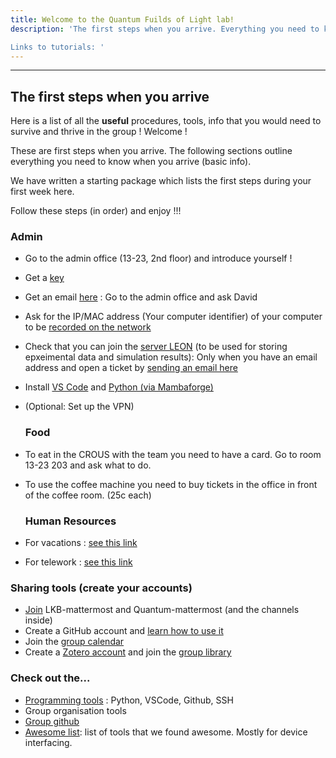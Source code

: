 ```yaml
--- 
title: Welcome to the Quantum Fuilds of Light lab!
description: 'The first steps when you arrive. Everything you need to know when you arrive (basic info).

Links to tutorials: '
---
```


---
The first steps when you arrive
---
Here is a list of all the <strong>useful</strong> procedures, tools, info that you would need to survive and thrive in the group ! Welcome !

These are first steps when you arrive. The following sections outline everything you need to know when you arrive (basic info). 

We have written a starting package which lists the first steps during your first week here. 


Follow these steps (in order) and enjoy !!!


### Admin

- Go to the admin office (13-23, 2nd floor) and introduce yourself !
- Get a [key](/general/admin#obtain-a-kaba-key)
- Get an email [here](/admin) : Go to the admin office and ask David
- Ask for the IP/MAC address (Your computer identifier) of your computer to be [recorded on the network](/general/computers_and_network#adding-a-computer-to-the-network)
- Check that you can join the [server LEON](/general/computers_and_network#map-a-network-drive-%EF%B8%8Fyou-need-a-lkb-email-account) (to be used for storing epxeimental data and simulation results): Only when you have an email address and open a ticket by [sending an email here](mailto:support@lkb.upmc.fr)
- Install [VS Code](/general/tools#vs-code) and [Python (via Mambaforge)](/general/tools#python)
- (Optional: Set up the VPN)

    ### Food

- To eat in the CROUS with the team you need to have a card. Go to room 13-23 203 and ask what to do.
- To use the coffee machine you need to buy tickets in the office in front of the coffee room. (25c each)

    ### Human Resources
    
- For vacations : [see this link](/general/admin#go-on-vacation)
- For telework : [see this link](/general/admin#telework)



### Sharing tools (create your accounts)

- [Join](/general/tools#mattermost) LKB-mattermost and Quantum-mattermost (and the channels inside)
- Create a GitHub account and [learn how to use it](/general/tools#github)
- Join the [group calendar](/general/tools#google-calendar)
- Create a [Zotero account](/general/tools#zotero) and join the [group library](https://www.zotero.org/groups/4622968/quantumopticslkb)

### Check out the...
- [Programming tools](/programming) :  Python, VSCode, Github, SSH
- Group organisation tools
- [Group github](https://github.com/Quantum-Optics-LKB )
- [Awesome list](/awesome-list): list of tools that we found awesome. Mostly for device interfacing.